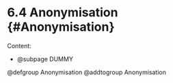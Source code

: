 # 6.4 Anonymisation {#Anonymisation}

Content:
- @subpage DUMMY

@defgroup Anonymisation
@addtogroup Anonymisation
